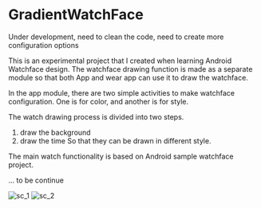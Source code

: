 # GradientWatchFace

Under development, need to clean the code, need to create more configuration options

This is an experimental project that I created when learning Android Watchface design. The watchface drawing function is made as a separate module so that both App and wear app can use it to draw the watchface. 

In the app module, there are two simple activities to make watchface configuration. One is for color, and another is for style. 

The watch drawing process is divided into two steps. 
1. draw the background
2. draw the time 
So that they can be drawn in different style. 

The main watch functionality is based on Android sample watchface project.

... to be continue

![sc_1](https://cloud.githubusercontent.com/assets/1740687/6242865/b392def2-b704-11e4-80c5-27f7905bcc07.png)
![sc_2](https://cloud.githubusercontent.com/assets/1740687/6242866/b39370ce-b704-11e4-8f99-86c300cdb8d1.png)
